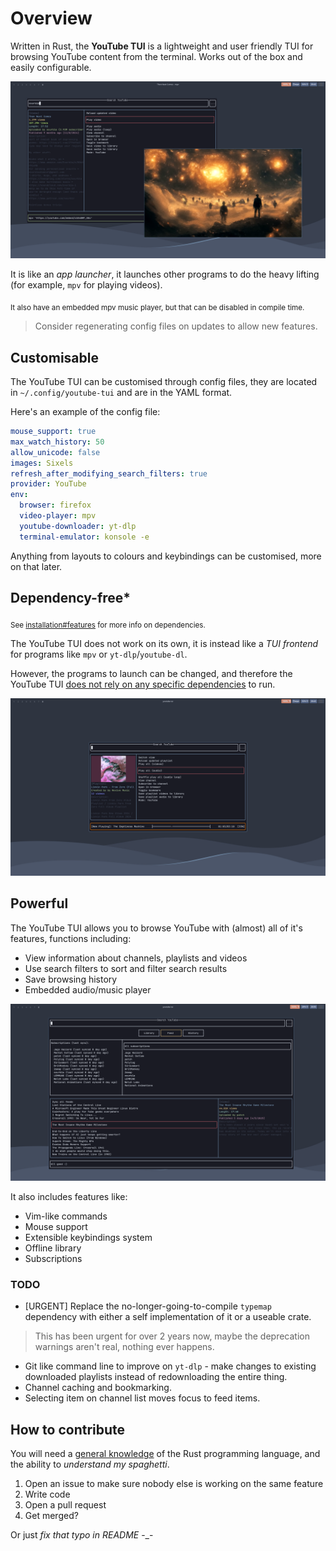 # Overview

Written in Rust, the **YouTube TUI** is a lightweight and user friendly TUI for browsing YouTube content from the terminal. Works out of the box and easily configurable.

![](./images/readme1.png)

It is like an _app launcher_, it launches other programs to do the heavy lifting (for example, `mpv` for playing videos).

<sub>It also have an embedded mpv music player, but that can be disabled in compile time.</sub>

> Consider regenerating config files on updates to allow new features.

## Customisable

The YouTube TUI can be customised through config files, they are located in `~/.config/youtube-tui` and are in the YAML format.

Here's an example of the config file:

```yaml
mouse_support: true
max_watch_history: 50
allow_unicode: false
images: Sixels
refresh_after_modifying_search_filters: true
provider: YouTube
env:
  browser: firefox
  video-player: mpv
  youtube-downloader: yt-dlp
  terminal-emulator: konsole -e
```

Anything from layouts to colours and keybindings can be customised, more on that later.

## Dependency-free*

<sub>See [installation#features](https://tui.siri.ws/youtube/installation.html#features) for more info on dependencies.</sub>

The YouTube TUI does not work on its own, it is instead like a _TUI frontend_ for programs like `mpv` or `yt-dlp`/`youtube-dl`.

However, the programs to launch can be changed, and therefore the YouTube TUI <u>does not rely on any specific dependencies</u> to run.

![](./images/readme2.png)

## Powerful

The YouTube TUI allows you to browse YouTube with (almost) all of it's features, functions including:

- View information about channels, playlists and videos
- Use search filters to sort and filter search results
- Save browsing history
- Embedded audio/music player

![](./images/readme3.png)

It also includes features like:

- Vim-like commands
- Mouse support
- Extensible keybindings system
- Offline library
- Subscriptions

### TODO

- [URGENT] Replace the no-longer-going-to-compile `typemap` dependency with either a self implementation of it or a useable crate.
> This has been urgent for over 2 years now, maybe the deprecation warnings aren't real, nothing ever happens.
- Git like command line to improve on `yt-dlp` - make changes to existing downloaded playlists instead of redownloading the entire thing.
- Channel caching and bookmarking.
- Selecting item on channel list moves focus to feed items.

## How to contribute

You will need a <u>general knowledge</u> of the Rust programming language, and the ability to _understand my spaghetti_.

1. Open an issue to make sure nobody else is working on the same feature
2. Write code
3. Open a pull request
4. Get merged?

Or just _fix that typo in README_ -\_-
